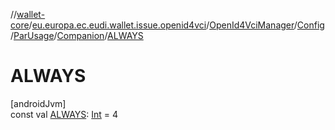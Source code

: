 //[wallet-core](../../../../../../index.md)/[eu.europa.ec.eudi.wallet.issue.openid4vci](../../../../index.md)/[OpenId4VciManager](../../../index.md)/[Config](../../index.md)/[ParUsage](../index.md)/[Companion](index.md)/[ALWAYS](-a-l-w-a-y-s.md)

# ALWAYS

[androidJvm]\
const val [ALWAYS](-a-l-w-a-y-s.md): [Int](https://kotlinlang.org/api/latest/jvm/stdlib/kotlin/-int/index.html) = 4
